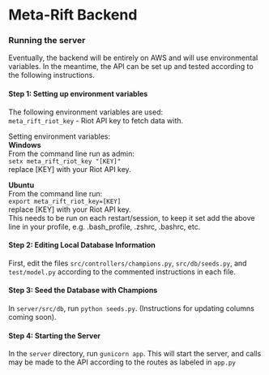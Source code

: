 # Meta-Rift Backend

### Running the server

Eventually, the backend will be entirely on AWS and will use environmental variables. In the meantime, the API can be set up and tested according to the following instructions.

#### Step 1: Setting up environment variables

The following environment variables are used:  
`meta_rift_riot_key` - Riot API key to fetch data with.

Setting environment variables:  
**Windows**  
From the command line run as admin:  
`setx meta_rift_riot_key "[KEY]"`  
replace [KEY] with your Riot API key.

**Ubuntu**  
From the command line run:  
`export meta_rift_riot_key=[KEY]`  
replace [KEY] with your Riot API key.  
This needs to be run on each restart/session, to keep it set add the above line in your profile, e.g. .bash_profile, .zshrc, .bashrc, etc.


#### Step 2: Editing Local Database Information

First, edit the files `src/controllers/champions.py`, `src/db/seeds.py`, and
 `test/model.py` according to the commented instructions in each file.

#### Step 3: Seed the Database with Champions

In `server/src/db`, run `python seeds.py`. (Instructions for updating
  columns coming soon).

#### Step 4: Starting the Server

In the `server` directory, run `gunicorn app`. This will start the server, and calls may be made to the API according to the routes as labeled in `app.py`
